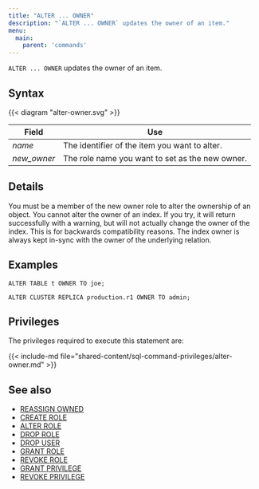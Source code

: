 ```yaml
---
title: "ALTER ... OWNER"
description: "`ALTER ... OWNER` updates the owner of an item."
menu:
  main:
    parent: 'commands'
---
```


`ALTER ... OWNER` updates the owner of an item.

## Syntax

{{< diagram "alter-owner.svg" >}}

Field | Use
------|-----
_name_ | The identifier of the item you want to alter.
_new&lowbar;owner_ | The role name you want to set as the new owner.

## Details

You must be a member of the new owner role to alter the ownership of an object.
You cannot alter the owner of an index. If you try, it will return successfully with a warning, but
will not actually change the owner of the index. This is for backwards compatibility reasons. The
index owner is always kept in-sync with the owner of the underlying relation.

## Examples

```mzsql
ALTER TABLE t OWNER TO joe;
```

```mzsql
ALTER CLUSTER REPLICA production.r1 OWNER TO admin;
```

## Privileges

The privileges required to execute this statement are:

{{< include-md file="shared-content/sql-command-privileges/alter-owner.md" >}}

## See also

- [REASSIGN OWNED](../reassign-owned)
- [CREATE ROLE](../create-role)
- [ALTER ROLE](../alter-role)
- [DROP ROLE](../drop-role)
- [DROP USER](../drop-user)
- [GRANT ROLE](../grant-role)
- [REVOKE ROLE](../revoke-role)
- [GRANT PRIVILEGE](../grant-privilege)
- [REVOKE PRIVILEGE](../revoke-privilege)

